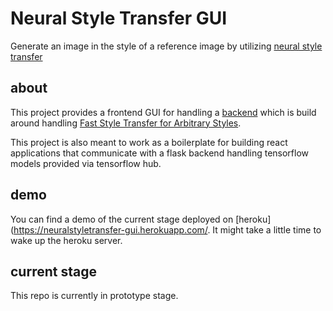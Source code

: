 # Neural Style Transfer GUI

Generate an image in the style of a reference image by utilizing [neural style transfer](https://www.tensorflow.org/tutorials/generative/style_transfer)

## about
This project provides a frontend GUI for handling a [backend](https://github.com/maxupravitelev/neuralstyletransfer-backend) which is build around handling [Fast Style Transfer for Arbitrary Styles](https://www.tensorflow.org/hub/tutorials/tf2_arbitrary_image_stylization).

This project is also meant to work as a boilerplate for building react applications that communicate with a flask backend handling tensorflow models provided via tensorflow hub.

## demo
You can find a demo of the current stage deployed on [heroku](https://neuralstyletransfer-gui.herokuapp.com/. It might take a little time to wake up the heroku server.


## current stage
This repo is currently in prototype stage.
